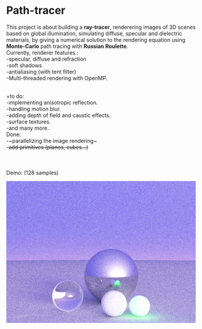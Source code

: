 # Path-tracer
This project is about building a **ray-tracer**, renderering images of 3D scenes based on global illumination, simulating diffuse, specular and dielectric materials, by giving a numerical solution to the rendering equation using **Monte-Carlo** path tracing with **Russian Roulette**.
<br/>Currently, renderer features :<br/>
-specular, diffuse and refraction<br/>
-soft shadows<br/>
-antialiasing (with tent filter)<br/>
-Multi-threaded rendering with OpenMP.<br/><br/>

+to do:<br/>
-implementing anisotropic reflection.<br/>
-handling motion blur.<br/>
-adding depth of field and caustic effects.<br/>
-surface textures.<br/>
-and many more..<br/>
Done:<br/>
-~parallelizing the image rendering~<br/>
-~~add primitives (planes, cubes...)~~<br/>
<br/>
<br/>
<br/>Demo: (128 samples) <br/>

![alt text](https://github.com/Yass-g/Path-tracer/blob/main/RayTrace/exple/01_spheres_128samples.png)






